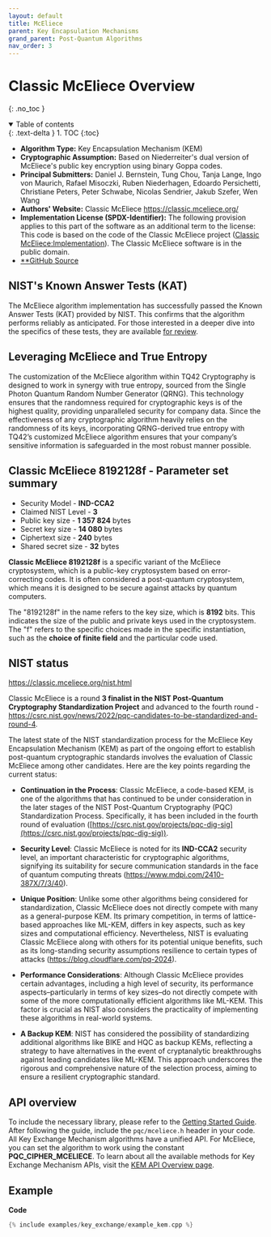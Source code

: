 ```yaml
---
layout: default
title: McEliece
parent: Key Encapsulation Mechanisms
grand_parent: Post-Quantum Algorithms
nav_order: 3
---
```


# **Classic McEliece Overview**
{: .no_toc }

<details open markdown="block">
  <summary>
    Table of contents
  </summary>
  {: .text-delta }
1. TOC
{:toc}
</details>

- **Algorithm Type:** Key Encapsulation Mechanism (KEM)
- **Cryptographic Assumption:** Based on Niederreiter\'s dual version of McEliece\'s public key encryption using binary Goppa codes.
-    **Principal Submitters:** Daniel J. Bernstein, Tung Chou, Tanja Lange, Ingo von Maurich, Rafael Misoczki, Ruben Niederhagen,
        Edoardo Persichetti, Christiane Peters, Peter Schwabe, Nicolas
        Sendrier, Jakub Szefer, Wen Wang
-   **Authors\' Website:** Classic McEliece <https://classic.mceliece.org/>
-   **Implementation License (SPDX-Identifier):** The following provision applies to this part of the software as an additional term to the license:
This code is based on the code of the Classic McEliece project ([Classic McEliece:Implementation](https://classic.mceliece.org/impl.html)). The Classic McEliece software is in the public domain.
-   [**GitHub Source](https://github.com/terra-quantum-public/tq42-pqc-oss/tree/main/src/mceliece) 


## NIST's Known Answer Tests (KAT)
The McEliece algorithm implementation has successfully passed the Known Answer Tests (KAT) provided by NIST. This confirms that the algorithm performs reliably as anticipated. For those interested in a deeper dive into the specifics of these tests, they are available [for review](https://github.com/terra-quantum-public/tq42-pqc-oss/tree/main/test/mceliece).

## Leveraging McEliece and True Entropy
The customization of the McEliece algorithm within TQ42 Cryptography is designed to work in synergy with true entropy, sourced from the Single Photon Quantum Random Number Generator (QRNG). This technology ensures that the randomness required for cryptographic keys is of the highest quality, providing unparalleled security for company data.
Since the effectiveness of any cryptographic algorithm heavily relies on the randomness of its keys, incorporating QRNG-derived true entropy with TQ42’s customized McEliece algorithm ensures that your company’s sensitive information is safeguarded in the most robust manner possible.

## Classic McEliece 8192128f - Parameter set summary

- Security Model - **IND-CCA2**
- Claimed NIST Level - **3**
- Public key size - **1 357 824** bytes
- Secret key size - **14 080** bytes 
- Ciphertext size - **240** bytes
- Shared secret size - **32** bytes

**Classic McEliece 8192128f** is a specific variant of the McEliece cryptosystem, which is a
public-key cryptosystem based on error-correcting codes. It is often
considered a post-quantum cryptosystem, which means it is designed to be
secure against attacks by quantum computers.

The \"8192128f\" in the name refers to the key size, which is **8192**
bits. This indicates the size of the public and private keys used in the
cryptosystem. The \"f\" refers to the specific choices made in the
specific instantiation, such as the **choice of finite field** and the
particular code used.

## NIST status

<https://classic.mceliece.org/nist.html>

Classic McEliece is a round **3 finalist in the NIST Post-Quantum
Cryptography Standardization Project** and advanced to the fourth
round -
<https://csrc.nist.gov/news/2022/pqc-candidates-to-be-standardized-and-round-4>.

The latest state of the NIST standardization process for the McEliece Key Encapsulation Mechanism (KEM) as part of the ongoing effort to establish post-quantum cryptographic standards involves the evaluation of Classic McEliece among other candidates. Here are the key points regarding the current status:

- **Continuation in the Process**: Classic McEliece, a code-based KEM, is one of the algorithms that has continued to be under consideration in the later stages of the NIST Post-Quantum Cryptography (PQC) Standardization Process. Specifically, it has been included in the fourth round of evaluation ([https://csrc.nist.gov/projects/pqc-dig-sig](https://csrc.nist.gov/projects/pqc-dig-sig)).

- **Security Level**: Classic McEliece is noted for its **IND-CCA2** security level, an important characteristic for cryptographic algorithms, signifying its suitability for secure communication standards in the face of quantum computing threats (<https://www.mdpi.com/2410-387X/7/3/40>).

- **Unique Position**: Unlike some other algorithms being considered for standardization, Classic McEliece does not directly compete with many as a general-purpose KEM. Its primary competition, in terms of lattice-based approaches like ML-KEM, differs in key aspects, such as key sizes and computational efficiency. Nevertheless, NIST is evaluating Classic McEliece along with others for its potential unique benefits, such as its long-standing security assumptions resilience to certain types of attacks (<https://blog.cloudflare.com/pq-2024>).

- **Performance Considerations**: Although Classic McEliece provides certain advantages, 
including a high level of security, its performance aspects–particularly in terms of key sizes–do not directly compete 
with some of the more computationally efficient algorithms like ML-KEM. This factor is crucial as NIST also considers the 
practicality of implementing these algorithms in real-world systems.

- **A Backup KEM**: NIST has considered the possibility of standardizing additional algorithms like BIKE and HQC as backup KEMs, 
reflecting a strategy to have alternatives in the event of cryptanalytic breakthroughs against leading candidates like ML-KEM. 
This approach underscores the rigorous and comprehensive nature of the selection process, aiming to ensure a resilient cryptographic standard.




## API overview

To include the necessary library, please refer to the [Getting Started Guide](../../getting_started.html).
After following the guide, include the ``pqc/mceliece.h`` header in your code.
All Key Exchange Mechanism algorithms have a unified API. For McEliece, you can set the algorithm to work using the constant **PQC_CIPHER_MCELIECE**.
To learn about all the available methods for Key Exchange Mechanism APIs, visit the [KEM API Overview page](api.html).


## Example

**Code**

```cpp
{% include examples/key_exchange/example_kem.cpp %}
```

